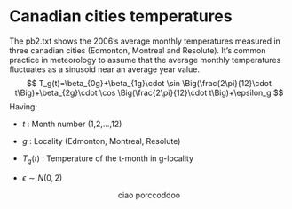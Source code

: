 Canadian cities temperatures
================

The pb2.txt shows the 2006’s average monthly temperatures measured in
three canadian cities (Edmonton, Montreal and Resolute). It’s common
practice in meteorology to assume that the average monthly temperatures
fluctuates as a sinusoid near an average year value. $$
T_g(t)=\beta_{0g}+\beta_{1g}\cdot \sin \Big(\frac{2\pi}{12}\cdot t\Big)+\beta_{2g}\cdot \cos \Big(\frac{2\pi}{12}\cdot t\Big)+\epsilon_g
$$ Having:

- $t$ : Month number (1,2,…,12)

- $g$ : Locality (Edmonton, Montreal, Resolute)

- $T_g(t)$ : Temperature of the t-month in g-locality

- $\epsilon \sim N(0,2)$

<div style="text-align:center">

ciao porccoddoo

</div>
